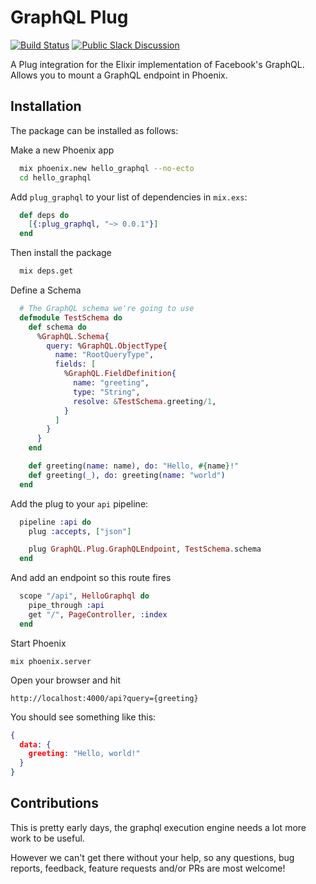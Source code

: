# GraphQL Plug

[![Build Status](https://travis-ci.org/joshprice/plug_graphql.svg)](https://travis-ci.org/joshprice/plug_graphql)
[![Public Slack Discussion](https://graphql-slack.herokuapp.com/badge.svg)](https://graphql-slack.herokuapp.com/)

A Plug integration for the Elixir implementation of Facebook's GraphQL. Allows you to mount a GraphQL endpoint in Phoenix.

## Installation

The package can be installed as follows:

Make a new Phoenix app

```sh
  mix phoenix.new hello_graphql --no-ecto
  cd hello_graphql
```

Add `plug_graphql` to your list of dependencies in `mix.exs`:

```elixir
  def deps do
    [{:plug_graphql, "~> 0.0.1"}]
  end
```

Then install the package

```sh
  mix deps.get
```

Define a Schema

```elixir
  # The GraphQL schema we're going to use
  defmodule TestSchema do
    def schema do
      %GraphQL.Schema{
        query: %GraphQL.ObjectType{
          name: "RootQueryType",
          fields: [
            %GraphQL.FieldDefinition{
              name: "greeting",
              type: "String",
              resolve: &TestSchema.greeting/1,
            }
          ]
        }
      }
    end

    def greeting(name: name), do: "Hello, #{name}!"
    def greeting(_), do: greeting(name: "world")
  end
```

Add the plug to your `api` pipeline:

```elixir
  pipeline :api do
    plug :accepts, ["json"]

    plug GraphQL.Plug.GraphQLEndpoint, TestSchema.schema
  end
```

And add an endpoint so this route fires

```elixir
  scope "/api", HelloGraphql do
    pipe_through :api
    get "/", PageController, :index
  end
```

Start Phoenix

    mix phoenix.server

Open your browser and hit

    http://localhost:4000/api?query={greeting}

You should see something like this:

```json
{
  data: {
    greeting: "Hello, world!"
  }
}
```

## Contributions

This is pretty early days, the graphql execution engine needs a lot more work to be useful.

However we can't get there without your help, so any questions, bug reports, feedback,
feature requests and/or PRs are most welcome!
